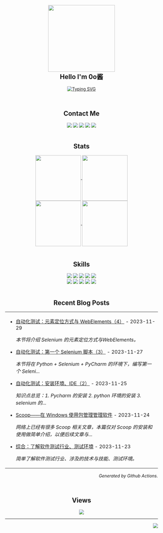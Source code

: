 <h2 align="center">
    <a href="#">
        <img src="./avatar.svg" width="220" />
        <br/>
    </a>
    Hello I'm 0o酱
</h2>

<p align="center">
    <a href="https://blog.im0o.top/">
        <img src="https://readme-typing-svg.demolab.com?font=ZCOOL+KuaiLe&pause=1000&color=F47F2C&center=true&vCenter=true&width=500&lines=%E5%85%89%E9%98%B4%E5%A6%82%E6%A2%A6%EF%BC%8C%E6%98%A8%E6%97%A5%E9%9A%8F%E9%A3%8E;Time+passes+like+a+dream%2C;yesterday+fades+away." alt="Typing SVG" />
    </a>
</p>

<br />
<div align="center">
    <h2>Contact Me</h2>
    <a href="https://github.com/jz0ojiang"><img src="https://img.shields.io/badge/-@jz0ojiang-%23181717?style=flat-square&logo=github" /></a>
    <a href="https://t.me/jz0ojiang"><img src="https://img.shields.io/badge/-@jz0ojiang-%23181717?style=flat-square&logo=telegram" /></a>
    <a href="https://twitter.com/@jz0ojiang"><img src="https://img.shields.io/badge/-@Jz0ojiang-%23181717?style=flat-square&logo=twitter" /></a>
    <a href="mailto:hi@im0o.top"><img src="https://img.shields.io/badge/hi@im0o.top-%23181717?style=flat-square&logo=mail.ru" /></a>
    <a href="https://im0o.top"><img src="https://img.shields.io/website?color=181717&label=Site&style=flat-square&up_message=im0o.top&url=https%3A%2F%2Fim0o.top" /></a>
</div>

<br />
<div align="center">
<h2>Stats</h2>
<a href="#">
<picture>
    <source 
    srcset="https://github-readme-activity-graph.vercel.app/graph?username=jz0ojiang&theme=github-dark&custom_title=My%20Activity%20Graph&hide_border=true&bg_color=0D1117"
    media="(prefers-color-scheme: dark)"
    />
    <source
    srcset="https://github-readme-activity-graph.vercel.app/graph?username=jz0ojiang&theme=github-light&custom_title=My%20Activity%20Graph&hide_border=true"
    media="(prefers-color-scheme: light), (prefers-color-scheme: no-preference)"
    />
    <img src="https://github-readme-activity-graph.vercel.app/graph?username=jz0ojiang&theme=github-light" align="center" height="150em" />
</picture>
</a>
<a href="#">
<picture>
    <source srcset="https://readmestats-jz0ojiang.vercel.app/api/top-langs/?username=jz0ojiang&langs_count=8&hide=html%2Ccss%2Cjavascript&layout=compact&bg_color=0D1117&title_color=fff&text_color=fff&count_private=true&hide_border=true&theme=github-dark" media="(prefers-color-scheme: dark)" />
    <source srcset="https://readmestats-jz0ojiang.vercel.app/api/top-langs/?username=jz0ojiang&langs_count=8&hide=html%2Ccss%2Cjavascript&layout=compact&count_private=true&hide_border=true" media="(prefers-color-scheme: light), (prefers-color-scheme: no-preference)"
    />
    <img align="center" height="150em" src="https://readmestats-jz0ojiang.vercel.app/api/top-langs/?username=jz0ojiang&langs_count=8&hide=html%2Ccss%2Cjavascript&layout=compact&bg_color=0D1117&title_color=fff&text_color=fff&count_private=true&hide_border=true&theme=github-dark" />
</picture>
</a>
<br />
<a href="#">
<picture>
    <source 
    srcset="https://readmestats-jz0ojiang.vercel.app/api?username=jz0ojiang&layout=compact&bg_color=0D1117&title_color=fff&text_color=fff&icon_color=fff&show_icons=true&count_private=true&hide_border=true&theme=github-dark"
    media="(prefers-color-scheme: dark)"
    />
    <source
    srcset="https://readmestats-jz0ojiang.vercel.app/api?username=jz0ojiang&layout=compact&show_icons=true&count_private=true&hide_border=true"
    media="(prefers-color-scheme: light), (prefers-color-scheme: no-preference)"
    />
    <img src="https://readmestats-jz0ojiang.vercel.app/api?username=jz0ojiang&layout=compact&bg_color=0D1117&title_color=fff&text_color=fff&icon_color=fff&show_icons=true&count_private=true&hide_border=true&theme=github-dark" align="center" height="150em" />
</picture>
</a>
<a href="#">
<picture>
    <source 
    srcset="https://github-readme-stats.vercel.app/api/wakatime?username=Jz0ojiang&langs_count=8&bg_color=0D1117&title_color=2C82FF&text_color=FEFFF8&icon_color=fff&count_private=true&hide_border=true&theme=github-dark"
    media="(prefers-color-scheme: dark)"
    />
    <source
    srcset="https://github-readme-stats.vercel.app/api/wakatime?username=Jz0ojiang&langs_count=8&count_private=true&hide_border=true"
    media="(prefers-color-scheme: light), (prefers-color-scheme: no-preference)"
    />
    <img align="center" height="150em" src="https://github-readme-stats.vercel.app/api/wakatime?username=Jz0ojiang&langs_count=8&bg_color=0D1117&title_color=2C82FF&text_color=FEFFF8&icon_color=fff&count_private=true&hide_border=true&theme=github-dark" />
</picture>
</a>
</div>

<br />
<div align="center">
    <h2>Skills</h2>
    <img src="https://img.shields.io/badge/Vue.js-35495E?style=for-the-badge&logo=vuedotjs&logoColor=4FC08D" />
    <img src="https://img.shields.io/badge/Vite-B73BFE?style=for-the-badge&logo=vite&logoColor=FFD62E" />
    <img src="https://img.shields.io/badge/Svelte-4A4A55?style=for-the-badge&logo=svelte&logoColor=FF3E00" />
    <img src="https://img.shields.io/badge/Node.js-339933?style=for-the-badge&logo=nodedotjs&logoColor=white" />
    <img src="https://img.shields.io/badge/Hexo-0E83CD?style=for-the-badge&logo=hexo&logoColor=white" />
    <br />
    <img src="https://img.shields.io/badge/Go-478CBF?style=for-the-badge&logo=Go&logoColor=white" />
    <img src="https://img.shields.io/badge/Python-FFD43B?style=for-the-badge&logo=python&logoColor=blue" />
    <img src="https://img.shields.io/badge/Pug-E3C29B?style=for-the-badge&logo=pug&logoColor=black" />
    <img src="https://img.shields.io/badge/Nim-FF4500?style=for-the-badge&logo=nim&logoColor=black" />
    <img src="https://img.shields.io/badge/TypeScript-007ACC?style=for-the-badge&logo=typescript&logoColor=white" />
</div>

<br />
<div align="center">
<h2>Recent Blog Posts</h2>
<table><tr>
<td align="left">

<!-- latest_posts starts -->
- [自动化测试：元素定位方式与 WebElements（4）](https://blog.im0o.top/posts/3d7b6cb.html) - 2023-11-29

  *本节将介绍 Selenium 的元素定位方式与WebElements。*

- [自动化测试：第一个 Selenium 脚本（3）](https://blog.im0o.top/posts/f75670b5.html) - 2023-11-27

  *本节将在 Python + Selenium + PyCharm 的环境下，编写第一个 Seleni...*

- [自动化测试：安装环境、IDE（2）](https://blog.im0o.top/posts/9f789fe5.html) - 2023-11-25

  *知识点总览：1. Pycharm 的安装 2. python 环境的安装 3. selenium 的...*

- [Scoop——在 Windows 使用包管理管理软件](https://blog.im0o.top/posts/fed361c8.html) - 2023-11-24

  *网络上已经有很多 Scoop 相关文章，本篇仅对 Scoop 的安装和使用做简单介绍，以便后续文章与...*

- [综合：了解软件测试行业、测试环境](https://blog.im0o.top/posts/90b11903.html) - 2023-11-23

  *简单了解软件测试行业、涉及的技术与技能、测试环境。*
<!-- latest_posts ends -->

</td>
</tr></table>
<p align="right"><i>Generated by Github Actions.</i></p>
</div>

<br />
<div align="center">
    <h2>Views</h2>
    <img src="https://api.visitorbadge.io/api/visitors?path=https%3A%2F%2Fgithub.com%2Fjz0ojiang&labelColor=%23697689&countColor=%2337d67a" />
</div>

-----

<div align="right">
<img src="https://github.com/jz0ojiang/jz0ojiang/workflows/Build%20README/badge.svg" />
</div>
